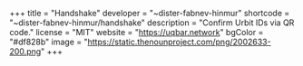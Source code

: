 +++
title = "Handshake"
developer = "~dister-fabnev-hinmur"
shortcode = "~dister-fabnev-hinmur/handshake"
description = "Confirm Urbit IDs via QR code."
license = "MIT"
website = "https://uqbar.network"
bgColor = "#df828b"
image = "https://static.thenounproject.com/png/2002633-200.png"
+++
